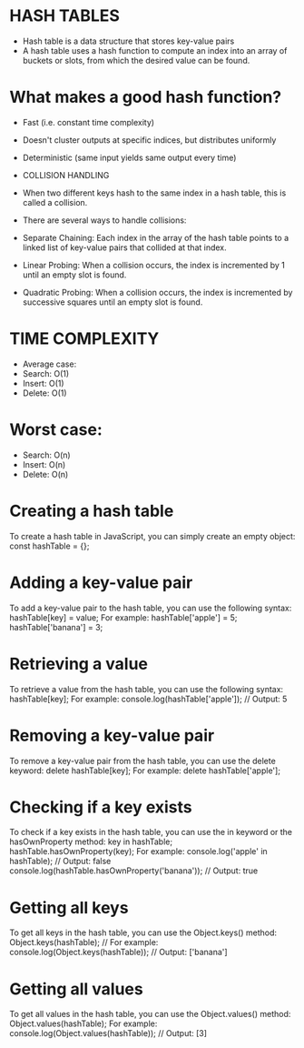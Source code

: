 # HASH TABLES

- Hash table is a data structure that stores key-value pairs
- A hash table uses a hash function to compute an index into an array of buckets or slots, from which the desired value can be found.

# What makes a good hash function?
 - Fast (i.e. constant time complexity)
 - Doesn't cluster outputs at specific indices, but distributes uniformly
 - Deterministic (same input yields same output every time)

- COLLISION HANDLING
- When two different keys hash to the same index in a hash table, this is called a collision.
- There are several ways to handle collisions:
-  Separate Chaining: Each index in the array of the hash table points to a linked list of key-value pairs that collided at that index.
-  Linear Probing: When a collision occurs, the index is incremented by 1 until an empty slot is found.
-  Quadratic Probing: When a collision occurs, the index is incremented by successive squares until an empty slot is found.

# TIME COMPLEXITY
- Average case:
-  Search: O(1)
-  Insert: O(1)
-  Delete: O(1)

# Worst case:
- Search: O(n)
- Insert: O(n)
- Delete: O(n)

# Creating a hash table
To create a hash table in JavaScript, you can simply create an empty object:
const hashTable = {};

# Adding a key-value pair
 To add a key-value pair to the hash table, you can use the following syntax:
hashTable[key] = value;
 For example:
hashTable['apple'] = 5;
hashTable['banana'] = 3;

# Retrieving a value
To retrieve a value from the hash table, you can use the following syntax:
hashTable[key];
 For example:
console.log(hashTable['apple']); // Output: 5

# Removing a key-value pair
To remove a key-value pair from the hash table, you can use the delete keyword:
delete hashTable[key];
 For example:
delete hashTable['apple'];

# Checking if a key exists
To check if a key exists in the hash table, you can use the in keyword or the hasOwnProperty method:
key in hashTable;
hashTable.hasOwnProperty(key);
 For example:
console.log('apple' in hashTable); // Output: false
console.log(hashTable.hasOwnProperty('banana')); // Output: true

# Getting all keys
To get all keys in the hash table, you can use the Object.keys() method:
Object.keys(hashTable);
// For example:
console.log(Object.keys(hashTable)); // Output: ['banana']

# Getting all values
To get all values in the hash table, you can use the Object.values() method:
Object.values(hashTable);
 For example:
console.log(Object.values(hashTable)); // Output: [3]